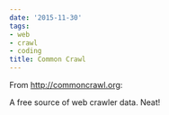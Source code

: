 ```yaml
---
date: '2015-11-30'
tags:
- web
- crawl
- coding
title: Common Crawl
---
```


From http://commoncrawl.org:

A free source of web crawler data. Neat!
